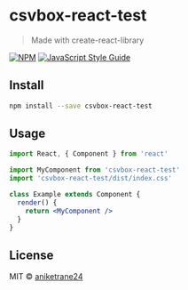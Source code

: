 # csvbox-react-test

> Made with create-react-library

[![NPM](https://img.shields.io/npm/v/csvbox-react-test.svg)](https://www.npmjs.com/package/csvbox-react-test) [![JavaScript Style Guide](https://img.shields.io/badge/code_style-standard-brightgreen.svg)](https://standardjs.com)

## Install

```bash
npm install --save csvbox-react-test
```

## Usage

```jsx
import React, { Component } from 'react'

import MyComponent from 'csvbox-react-test'
import 'csvbox-react-test/dist/index.css'

class Example extends Component {
  render() {
    return <MyComponent />
  }
}
```

## License

MIT © [aniketrane24](https://github.com/aniketrane24)
